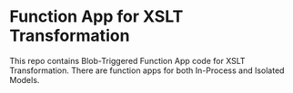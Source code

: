 # Function App for XSLT Transformation

This repo contains Blob-Triggered Function App code for XSLT Transformation.
There are function apps for both In-Process and Isolated Models.

